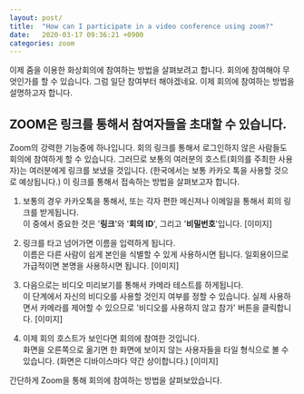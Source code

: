 ```yaml
---
layout: post/
title:  "How can I participate in a video conference using zoom?"
date:   2020-03-17 09:36:21 +0900
categories: zoom
---
```

이제 줌을 이용한 화상회의에 참여하는 방법을 살펴보려고 합니다. 
회의에 참여해야 무엇인가를 할 수 있습니다. 
그럼 일단 참여부터 해야겠네요. 
이제 회의에 참여하는 방법을 설명하고자 합니다.

ZOOM은 링크를 통해서 참여자들을 초대할 수 있습니다.
---

Zoom의 강력한 기능중에 하나입니다. 회의 링크를 통해서 로그인하지 않은 사람들도 회의에 참여하게 할 수 있습니다. 
그러므로 보통의 여러분의 호스트(회의를 주최한 사용자)는 여러분에게 링크를 보냈을 것입니다. 
(한국에서는 보통 카카오 톡을 사용할 것으로 예상됩니다.) 
이 링크를 통해서 접속하는 방법을 살펴보고자 합니다.

1. 보통의 경우 카카오톡을 통해서, 또는 각자 편한 메신져나 이메일을 통해서 회의 링크를 받게됩니다.  
이 중에서 중요한 것은 '**링크**'와 '**회의 ID**', 그리고 '**비밀번호**'입니다.
[이미지]

2. 링크를 타고 넘어가면 이름을 입력하게 됩니다.   
이름은 다른 사람이 쉽게 본인을 식별할 수 있게 사용하시면 됩니다. 
일회용이므로 가급적이면 본명을 사용하시면 됩니다.
[이미지]

3. 다음으로는 비디오 미리보기를 통해서 카메라 테스트를 하게됩니다.   
이 단계에서 자신의 비디오를 사용할 것인지 여부를 정할 수 있습니다. 
실제 사용하면서 카메라를 제어할 수 있으므로 '비디오를 사용하지 않고 참가' 버튼을 클릭합니다.
[이미지]

4. 이제 회의 호스트가 보인다면 회의에 참여한 것입니다.   
화면을 오른쪽으로 옮기면 한 화면에 보이지 않는 사용자들을 타일 형식으로 볼 수 있습니다. (화면은 디바이스마다 약간 상이합니다.)
[이미지]
  
간단하게 Zoom을 통해 회의에 참여하는 방법을 살펴보았습니다.